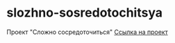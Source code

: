 # slozhno-sosredotochitsya
Проект "Сложно сосредоточиться"
[Ссылка на проект](https://github.com/Tatiana-Puzina/slozhno-sosredotochitsya.git)